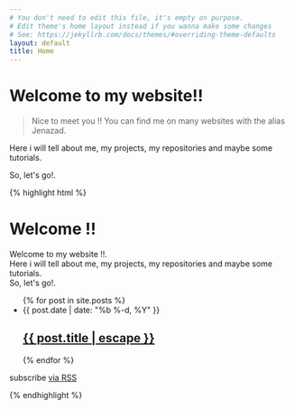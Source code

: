 ```yaml
---
# You don't need to edit this file, it's empty on purpose.
# Edit theme's home layout instead if you wanna make some changes
# See: https://jekyllrb.com/docs/themes/#overriding-theme-defaults
layout: default
title: Home
---
```

# Welcome to my website!!

>Nice to meet you !! You can find me on many websites with the alias Jenazad.

Here i will tell about me, my projects, my repositories and maybe some tutorials.

So, let's go!.

{% highlight html %}
<div class="home">
  <h1 class="page-heading">Welcome !!</h1>
  <p>Welcome to my website !!.<br>
  Here i will tell about me, my projects, my repositories and maybe some tutorials.<br>
  So, let's go!.</p>
  <ul class="post-list">
    {% for post in site.posts %}
      <li>
        <span class="post-meta">{{ post.date | date: "%b %-d, %Y" }}</span>
        <h2>
          <a class="post-link" href="{{ post.url | prepend: site.baseurl }}">{{ post.title | escape }}</a>
        </h2>
      </li>
    {% endfor %}
  </ul>
  <p class="rss-subscribe">subscribe <a href="{{ "/feed.xml" | prepend: site.baseurl }}">via RSS</a></p>
</div>
{% endhighlight %}
